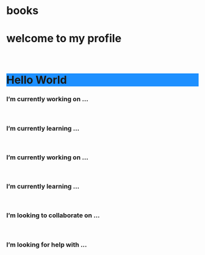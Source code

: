 # books
<html>
  <head>
    <body>
      <h1>welcome to my profile </h1><br>
      <h1 style="background-color:DodgerBlue;">Hello World</h1>
      <h3> I’m currently working on ...</h3><br>
<h3>I’m currently learning ...</h3><br>
 <h3> I’m currently working on ... </h3><br>
 <h3> I’m currently learning ...</h3><br>
 <h3> I’m looking to collaborate on ... </h3><br>
 <h3> I’m looking for help with ...</h3><br>
  </head>
    </style>
    </body>
</html>
